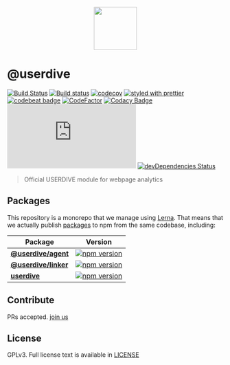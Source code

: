 <p align='center'><a href="https://app.userdive.com/signup" alt="USERDIVE logo" target="_blank"><img src="http://style.uncovertruth.co.jp/assets/images/userdive/logo-text.svg" height="100"></a></p>

# @userdive

[![Build Status](https://travis-ci.org/userdive/agent.js.svg?branch=master)](https://travis-ci.org/userdive/agent.js)
[![Build status](https://ci.appveyor.com/api/projects/status/uijg5ewa3e20hd7d?svg=true)](https://ci.appveyor.com/project/userdivebot/agent-js)
[![codecov](https://codecov.io/gh/userdive/agent.js/branch/master/graph/badge.svg)](https://codecov.io/gh/userdive/agent.js)
[![styled with prettier](https://img.shields.io/badge/styled_with-prettier-ff69b4.svg)](https://github.com/prettier/prettier)
[![codebeat badge](https://codebeat.co/badges/248f31a1-c73e-45e4-b1e0-a6154c1baaca)](https://codebeat.co/projects/github-com-userdive-agent-js-master)
[![CodeFactor](https://www.codefactor.io/repository/github/userdive/agent.js/badge)](https://www.codefactor.io/repository/github/userdive/agent.js)
[![Codacy Badge](https://api.codacy.com/project/badge/Grade/007cedb2144843ebb45db871c04a0045)](https://app.codacy.com/app/USERDIVE/agent.js/dashboard)
[![BCH compliance](https://bettercodehub.com/edge/badge/userdive/agent.js?branch=master)](https://bettercodehub.com/)
[![devDependencies Status](https://david-dm.org/userdive/agent.js/dev-status.svg)](https://david-dm.org/userdive/agent.js?type=dev)

> Official USERDIVE module for webpage analytics

## Packages

This repository is a monorepo that we manage using [Lerna](https://github.com/lerna/lerna). That means that we actually publish [packages](./packages) to npm from the same codebase, including:

| Package                                  | Version                                                                                                            |
| ---------------------------------------- | ------------------------------------------------------------------------------------------------------------------ |
| **[@userdive/agent](/packages/agent)**   | [![npm version](https://badge.fury.io/js/%40userdive%2Fagent.svg)](https://www.npmjs.com/package/@userdive/agent)  |
| **[@userdive/linker](/packages/linker)** | [![npm version](https://badge.fury.io/js/%40userdive%2Flinker.svg)](https://badge.fury.io/js/%40userdive%2Flinker) |
| **[userdive](/packages/userdive)**       | [![npm version](https://badge.fury.io/js/userdive.svg)](https://www.npmjs.com/package/userdive)                    |

## Contribute

PRs accepted. [join us](https://www.wantedly.com/companies/uncovertruth/projects)

## License

GPLv3. Full license text is available in [LICENSE](./LICENSE)
